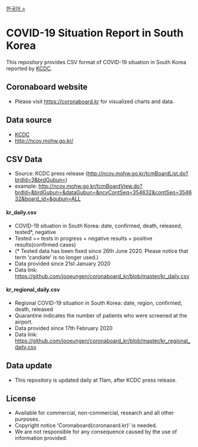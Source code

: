 [한국어 >](https://github.com/jooeungen/coronaboard_kr/blob/master/README.ko.md) 

# COVID-19 Situation Report in South Korea
This repository provides CSV format of COVID-19 situation in South Korea reported by [KCDC](http://ncov.mohw.go.kr/).

## Coronaboard website 
- Please visit https://coronaboard.kr for visualized charts and data. 

## Data source 
- [KCDC](http://ncov.mohw.go.kr/)
- http://ncov.mohw.go.kr/

## CSV Data 
- Source: KCDC press release (http://ncov.mohw.go.kr/tcmBoardList.do?brdId=3&brdGubun=)
- example: http://ncov.mohw.go.kr/tcmBoardView.do?brdId=&brdGubun=&dataGubun=&ncvContSeq=354632&contSeq=354632&board_id=&gubun=ALL

#### kr_daily.csv
- COVID-19 situation in South Korea: date, confirmed, death, released, tested*, negative
- Tested == tests in progress + negative results + positive results(confirmed cases)
- (* Tested data has been fixed since 26th June 2020. Please notice that term 'candiate' is no longer used.) 
- Data provided since 21st January 2020
- Data link: https://github.com/jooeungen/coronaboard_kr/blob/master/kr_daily.csv

#### kr_regional_daily.csv
- Regional COVID-19 situation in South Korea: date, region, confirmed, death, released 
- Quarantine indicates the number of patients who were screened at the airport. 
- Data provided since 17th February 2020
- Data link: https://github.com/jooeungen/coronaboard_kr/blob/master/kr_regional_daily.csv

## Data update 
- This repository is updated daily at 11am, after KCDC press release. 

## License 
- Available for commercial, non-commercial, research and all other purposes.
- Copyright notice 'Coronaboard(coronaoard.kr)' is needed. 
- We are not responsible for any consequence caused by the use of information provided. 
